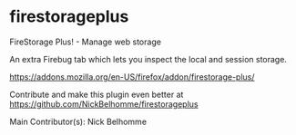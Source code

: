 firestorageplus
===============
FireStorage Plus! - Manage web storage

An extra Firebug tab which lets you inspect the local and session storage.

https://addons.mozilla.org/en-US/firefox/addon/firestorage-plus/

Contribute and make this plugin even better at
https://github.com/NickBelhomme/firestorageplus

Main Contributor(s):
Nick Belhomme
